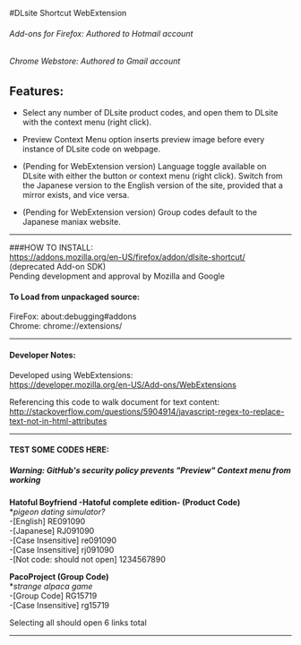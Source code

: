 #DLsite Shortcut WebExtension
###### Add-ons for Firefox: Authored to Hotmail account
###### Chrome Webstore: Authored to Gmail account


## Features:

- Select any number of DLsite product codes, and open them to DLsite with the context menu (right click).  

- Preview Context Menu option inserts preview image before every instance of DLsite code on webpage.

- (Pending for WebExtension version) Language toggle available on DLsite with either the button or context menu (right click).
Switch from the Japanese version to the English version of the site, provided that a mirror exists, and vice versa.

- (Pending for WebExtension version) Group codes default to the Japanese maniax website.  
*************************************************************

###HOW TO INSTALL:  
https://addons.mozilla.org/en-US/firefox/addon/dlsite-shortcut/ (deprecated Add-on SDK)   
Pending development and approval by Mozilla and Google

#### To Load from unpackaged source:  
FireFox: about:debugging#addons  
Chrome: chrome://extensions/
************************************************************* 

#### Developer Notes:  

Developed using WebExtensions:  
https://developer.mozilla.org/en-US/Add-ons/WebExtensions

Referencing this code to walk document for text content:  
http://stackoverflow.com/questions/5904914/javascript-regex-to-replace-text-not-in-html-attributes

*************************************************************

#### TEST SOME CODES HERE: 
##### Warning: GitHub's security policy prevents "Preview" Context menu from working

**Hatoful Boyfriend -Hatoful complete edition- (Product Code)**  
**pigeon dating simulator?*  
-[English]  RE091090  
-[Japanese] RJ091090  
-[Case Insensitive] re091090  
-[Case Insensitive] rj091090  
-[Not code: should not open] 1234567890  

**PacoProject (Group Code)**  
**strange alpaca game*  
-[Group Code]        RG15719  
-[Case Insensitive]  rg15719  
  
Selecting all should open 6 links total

*************************************************************

